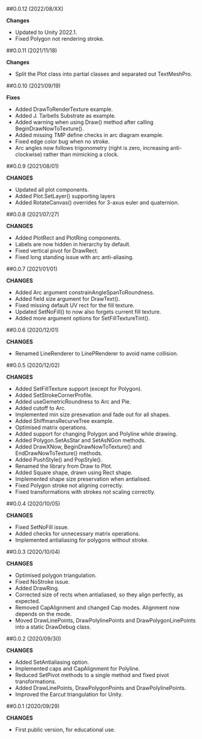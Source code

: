 ##0.0.12 (2022/08/XX)

**Changes**

- Updated to Unity 2022.1.
- Fixed Polygon not rendering stroke.


##0.0.11 (2021/11/18)

**Changes**

- Split the Plot class into partial classes and separated out TextMeshPro.


##0.0.10 (2021/09/19)

**Fixes**

- Added DrawToRenderTexture example.
- Added J. Tarbells Substrate as example.
- Added warning when using Draw() method after calling BeginDrawNowToTexture().
- Added missing TMP define checks in arc diagram example.
- Fixed edge color bug when no stroke.
- Arc angles now follows trigonometry (right is zero, increasing anti-clockwise) rather than mimicking a clock.


##0.0.9 (2021/08/01)

**CHANGES**

- Updated all plot components.
- Added Plot.SetLayer() supporting layers
- Added RotateCanvas() overrides for 3-axus euler and quaternion.


##0.0.8 (2021/07/27)

**CHANGES**

- Added PlotRect and PlotRing components.
- Labels are now hidden in hierarchy by default.
- Fixed vertical pivot for DrawRect.
- Fixed long standing issue with arc anti-aliasing.


##0.0.7 (2021/01/01)

**CHANGES**

 - Added Arc argument constrainAngleSpanToRoundness.
 - Added field size argument for DrawText().
 - Fixed missing default UV rect for the fill texture.
 - Updated SetNoFill() to now also forgets current fill texture.
 - Added more argument options for SetFillTextureTint().


##0.0.6 (2020/12/01)

**CHANGES**

 - Renamed LineRenderer to LinePRenderer to avoid name collision.


##0.0.5 (2020/12/02)

**CHANGES**

- Added SetFillTexture support (except for Polygon).
- Added SetStrokeCornerProfile.
- Added useGemetricRoundness to Arc and Pie.
- Added cutoff to Arc.
- Implemented min size presevation and fade out for all shapes.
- Added ShiffmansRecurveTree example.
- Optimised matrix operations.
- Added support for changing Polygon and Polyline while drawing.
- Added Polygon.SetAsStar and SetAsNGon methods.
- Added DrawXNow, BeginDrawNowToTexture() and EndDrawNowToTexture() methods.
- Added PushStyle() and PopStyle().
- Renamed the library from Draw to Plot.
- Added Square shape, drawn using Rect shape.
- Implemented shape size preservation when antialised.
- Fixed Polygon stroke not aligning correctly.
- Fixed transformations with strokes not scaling correctly.


##0.0.4 (2020/10/05)

**CHANGES**

- Fixed SetNoFill issue.
- Added checks for unnecessary matrix operations.
- Implemented antialiasing for polygons without stroke.


##0.0.3 (2020/10/04)

**CHANGES**

- Optimised polygon triangulation.
- Fixed NoStroke issue.
- Added DrawRing.
- Corrected size of rects when antialiased, so they align perfectly, as expected.
- Removed CapAlignment and changed Cap modes. Alignment now depends on the mode.
- Moved DrawLinePoints, DrawPolylinePoints and DrawPolygonLinePoints into a static DrawDebug class.


##0.0.2 (2020/09/30)

**CHANGES**

- Added SetAntialiasing option.
- Implemented caps and CapAlignment for Polyline.
- Reduced SetPivot methods to a single method and fixed pivot transformations.
- Added DrawLinePoints, DrawPolygonPoints and DrawPolylinePoints.
- Improved the Earcut triangulation for Unity.


##0.0.1 (2020/09/29)

**CHANGES**

- First public version, for educational use.
